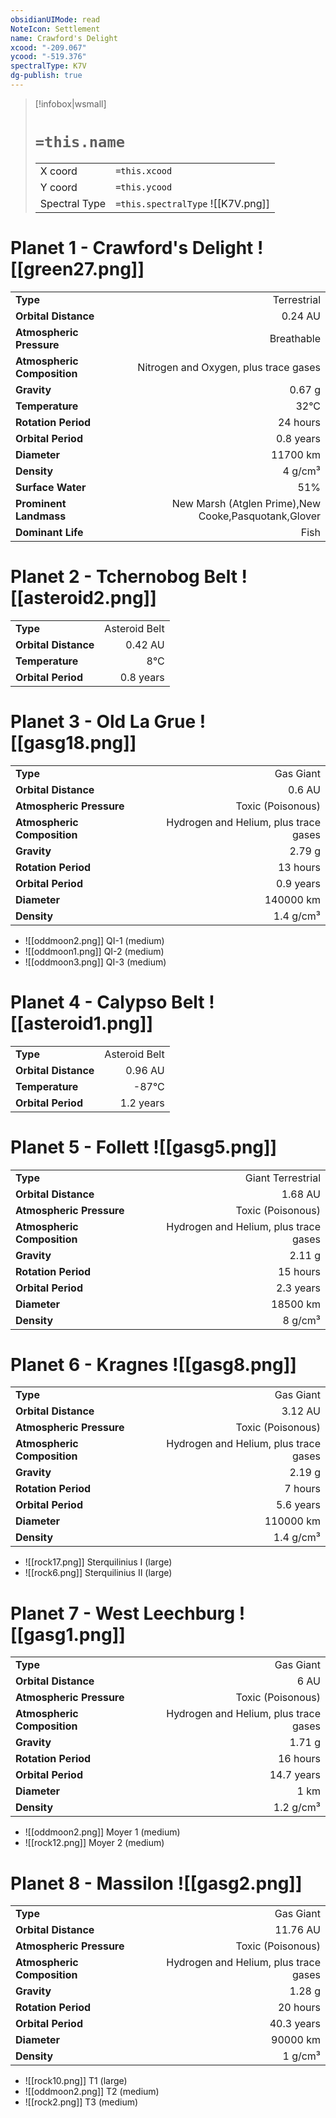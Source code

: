 ```yaml
---
obsidianUIMode: read
NoteIcon: Settlement
name: Crawford's Delight
xcood: "-209.067"
ycood: "-519.376"
spectralType: K7V
dg-publish: true
---
```

> [!infobox|wsmall]
> # `=this.name`
> | | |
> | - | - |
> | X coord | `=this.xcood` |
> | Y coord| `=this.ycood` |
> | Spectral Type | `=this.spectralType` ![[K7V.png]] |

# Planet 1 - Crawford's Delight ![[green27.png]]
|                             |                           |
| --------------------------- | -------------------------:|
| **Type**                    |             Terrestrial |
| **Orbital Distance**        |   0.24 AU |
| **Atmospheric Pressure**    |       Breathable |
| **Atmospheric Composition** |      Nitrogen and Oxygen, plus trace gases |
| **Gravity**                 |        0.67 g |
| **Temperature**             |    32°C |
| **Rotation Period**         |  24 hours |
| **Orbital Period** | 0.8 years |
| **Diameter**                |      11700 km | 
| **Density**                 |    4 g/cm³ |
| **Surface Water**           |           51% | 
| **Prominent Landmass**      |         New Marsh (Atglen Prime),New Cooke,Pasquotank,Glover | 
| **Dominant Life**           |         Fish |





# Planet 2 - Tchernobog Belt ![[asteroid2.png]]
|                             |                           |
| --------------------------- | -------------------------:|
| **Type**                    |             Asteroid Belt |
| **Orbital Distance**        |   0.42 AU |
| **Temperature**             |    8°C |
| **Orbital Period** | 0.8 years |





# Planet 3 - Old La Grue ![[gasg18.png]]
|                             |                           |
| --------------------------- | -------------------------:|
| **Type**                    |             Gas Giant |
| **Orbital Distance**        |   0.6 AU |
| **Atmospheric Pressure**    |       Toxic (Poisonous) |
| **Atmospheric Composition** |      Hydrogen and Helium, plus trace gases |
| **Gravity**                 |        2.79 g |
| **Rotation Period**         |  13 hours |
| **Orbital Period** | 0.9 years |
| **Diameter**                |      140000 km | 
| **Density**                 |    1.4 g/cm³ |



- ![[oddmoon2.png]] QI-1 (medium)
- ![[oddmoon1.png]] QI-2 (medium)
- ![[oddmoon3.png]] QI-3 (medium)


# Planet 4 - Calypso Belt ![[asteroid1.png]]
|                             |                           |
| --------------------------- | -------------------------:|
| **Type**                    |             Asteroid Belt |
| **Orbital Distance**        |   0.96 AU |
| **Temperature**             |    -87°C |
| **Orbital Period** | 1.2 years |





# Planet 5 - Follett ![[gasg5.png]]
|                             |                           |
| --------------------------- | -------------------------:|
| **Type**                    |             Giant Terrestrial |
| **Orbital Distance**        |   1.68 AU |
| **Atmospheric Pressure**    |       Toxic (Poisonous) |
| **Atmospheric Composition** |      Hydrogen and Helium, plus trace gases |
| **Gravity**                 |        2.11 g |
| **Rotation Period**         |  15 hours |
| **Orbital Period** | 2.3 years |
| **Diameter**                |      18500 km | 
| **Density**                 |    8 g/cm³ |





# Planet 6 - Kragnes ![[gasg8.png]]
|                             |                           |
| --------------------------- | -------------------------:|
| **Type**                    |             Gas Giant |
| **Orbital Distance**        |   3.12 AU |
| **Atmospheric Pressure**    |       Toxic (Poisonous) |
| **Atmospheric Composition** |      Hydrogen and Helium, plus trace gases |
| **Gravity**                 |        2.19 g |
| **Rotation Period**         |  7 hours |
| **Orbital Period** | 5.6 years |
| **Diameter**                |      110000 km | 
| **Density**                 |    1.4 g/cm³ |



- ![[rock17.png]] Sterquilinius I (large)
- ![[rock6.png]] Sterquilinius II (large)


# Planet 7 - West Leechburg ![[gasg1.png]]
|                             |                           |
| --------------------------- | -------------------------:|
| **Type**                    |             Gas Giant |
| **Orbital Distance**        |   6 AU |
| **Atmospheric Pressure**    |       Toxic (Poisonous) |
| **Atmospheric Composition** |      Hydrogen and Helium, plus trace gases |
| **Gravity**                 |        1.71 g |
| **Rotation Period**         |  16 hours |
| **Orbital Period** | 14.7 years |
| **Diameter**                |      1 km | 
| **Density**                 |    1.2 g/cm³ |



- ![[oddmoon2.png]] Moyer 1 (medium)
- ![[rock12.png]] Moyer 2 (medium)


# Planet 8 - Massilon ![[gasg2.png]]
|                             |                           |
| --------------------------- | -------------------------:|
| **Type**                    |             Gas Giant |
| **Orbital Distance**        |   11.76 AU |
| **Atmospheric Pressure**    |       Toxic (Poisonous) |
| **Atmospheric Composition** |      Hydrogen and Helium, plus trace gases |
| **Gravity**                 |        1.28 g |
| **Rotation Period**         |  20 hours |
| **Orbital Period** | 40.3 years |
| **Diameter**                |      90000 km | 
| **Density**                 |    1 g/cm³ |



- ![[rock10.png]] T1 (large)
- ![[oddmoon2.png]] T2 (medium)
- ![[rock2.png]] T3 (medium)


